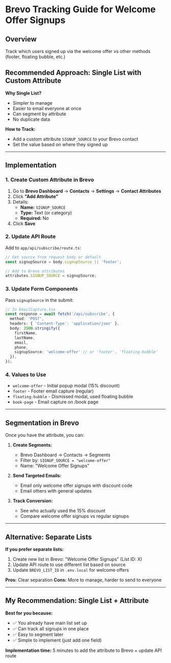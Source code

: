 # Brevo Tracking Guide for Welcome Offer Signups

## Overview
Track which users signed up via the welcome offer vs other methods (footer, floating bubble, etc.)

## Recommended Approach: Single List with Custom Attribute

**Why Single List?**
- Simpler to manage
- Easier to email everyone at once
- Can segment by attribute
- No duplicate data

**How to Track:**
- Add a custom attribute `SIGNUP_SOURCE` to your Brevo contact
- Set the value based on where they signed up

---

## Implementation

### 1. Create Custom Attribute in Brevo

1. Go to **Brevo Dashboard** → **Contacts** → **Settings** → **Contact Attributes**
2. Click **"Add Attribute"**
3. Details:
   - **Name:** `SIGNUP_SOURCE`
   - **Type:** Text (or category)
   - **Required:** No
4. Click **Save**

### 2. Update API Route

Add to `app/api/subscribe/route.ts`:

```typescript
// Get source from request body or default
const signupSource = body.signupSource || 'footer';

// Add to Brevo attributes
attributes.SIGNUP_SOURCE = signupSource;
```

### 3. Update Form Components

Pass `signupSource` in the submit:

```typescript
// In EmailCapture.tsx
const response = await fetch('/api/subscribe', {
  method: 'POST',
  headers: { 'Content-Type': 'application/json' },
  body: JSON.stringify({ 
    firstName,
    lastName,
    email, 
    phone,
    signupSource: 'welcome-offer' // or 'footer', 'floating-bubble'
  }),
});
```

### 4. Values to Use

- `welcome-offer` - Initial popup modal (15% discount)
- `footer` - Footer email capture (regular)
- `floating-bubble` - Dismissed modal, used floating bubble
- `book-page` - Email capture on /book page

---

## Segmentation in Brevo

Once you have the attribute, you can:

1. **Create Segments:**
   - Brevo Dashboard → Contacts → Segments
   - Filter by: `SIGNUP_SOURCE = "welcome-offer"`
   - Name: "Welcome Offer Signups"

2. **Send Targeted Emails:**
   - Email only welcome offer signups with discount code
   - Email others with general updates

3. **Track Conversion:**
   - See who actually used the 15% discount
   - Compare welcome offer signups vs regular signups

---

## Alternative: Separate Lists

**If you prefer separate lists:**

1. Create new list in Brevo: "Welcome Offer Signups" (List ID: X)
2. Update API route to use different list based on source
3. Update `BREVO_LIST_ID` in `.env.local` for welcome offers

**Pros:** Clear separation
**Cons:** More to manage, harder to send to everyone

---

## My Recommendation: Single List + Attribute

**Best for you because:**
- ✅ You already have main list set up
- ✅ Can track all signups in one place
- ✅ Easy to segment later
- ✅ Simple to implement (just add one field)

**Implementation time:** 5 minutes to add the attribute to Brevo + update API route

